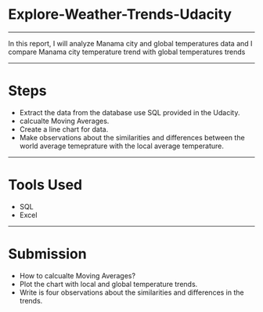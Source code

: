 # Explore-Weather-Trends-Udacity
---------------
In this report, I will analyze Manama city and global temperatures data
and I compare Manama city temperature trend with global temperatures
trends

----------------

# Steps
- Extract the data from the database use SQL provided in the Udacity.
- calcualte Moving Averages.
- Create a line chart for data.
- Make observations about the similarities and differences between the world average temeprature with the local average temperature.

---------------

# Tools Used
- SQL
- Excel

--------------

# Submission 

- How to calcualte Moving Averages?
- Plot the chart with local and global temperature trends.
- Write is four observations about the similarities and differences in the trends.


